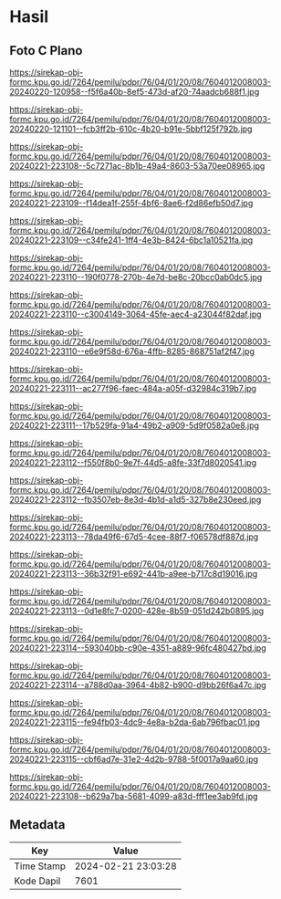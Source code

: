 # Hasil

## Foto C Plano

https://sirekap-obj-formc.kpu.go.id/7264/pemilu/pdpr/76/04/01/20/08/7604012008003-20240220-120958--f5f6a40b-8ef5-473d-af20-74aadcb688f1.jpg

https://sirekap-obj-formc.kpu.go.id/7264/pemilu/pdpr/76/04/01/20/08/7604012008003-20240220-121101--fcb3ff2b-610c-4b20-b91e-5bbf125f792b.jpg

https://sirekap-obj-formc.kpu.go.id/7264/pemilu/pdpr/76/04/01/20/08/7604012008003-20240221-223108--5c7271ac-8b1b-49a4-8603-53a70ee08965.jpg

https://sirekap-obj-formc.kpu.go.id/7264/pemilu/pdpr/76/04/01/20/08/7604012008003-20240221-223109--f14dea1f-255f-4bf6-8ae6-f2d86efb50d7.jpg

https://sirekap-obj-formc.kpu.go.id/7264/pemilu/pdpr/76/04/01/20/08/7604012008003-20240221-223109--c34fe241-1ff4-4e3b-8424-6bc1a10521fa.jpg

https://sirekap-obj-formc.kpu.go.id/7264/pemilu/pdpr/76/04/01/20/08/7604012008003-20240221-223110--190f0778-270b-4e7d-be8c-20bcc0ab0dc5.jpg

https://sirekap-obj-formc.kpu.go.id/7264/pemilu/pdpr/76/04/01/20/08/7604012008003-20240221-223110--c3004149-3064-45fe-aec4-a23044f82daf.jpg

https://sirekap-obj-formc.kpu.go.id/7264/pemilu/pdpr/76/04/01/20/08/7604012008003-20240221-223110--e6e9f58d-676a-4ffb-8285-868751af2f47.jpg

https://sirekap-obj-formc.kpu.go.id/7264/pemilu/pdpr/76/04/01/20/08/7604012008003-20240221-223111--ac277f96-faec-484a-a05f-d32984c319b7.jpg

https://sirekap-obj-formc.kpu.go.id/7264/pemilu/pdpr/76/04/01/20/08/7604012008003-20240221-223111--17b529fa-91a4-49b2-a909-5d9f0582a0e8.jpg

https://sirekap-obj-formc.kpu.go.id/7264/pemilu/pdpr/76/04/01/20/08/7604012008003-20240221-223112--f550f8b0-9e7f-44d5-a8fe-33f7d8020541.jpg

https://sirekap-obj-formc.kpu.go.id/7264/pemilu/pdpr/76/04/01/20/08/7604012008003-20240221-223112--fb3507eb-8e3d-4b1d-a1d5-327b8e230eed.jpg

https://sirekap-obj-formc.kpu.go.id/7264/pemilu/pdpr/76/04/01/20/08/7604012008003-20240221-223113--78da49f6-67d5-4cee-88f7-f06578df887d.jpg

https://sirekap-obj-formc.kpu.go.id/7264/pemilu/pdpr/76/04/01/20/08/7604012008003-20240221-223113--36b32f91-e692-441b-a9ee-b717c8d19016.jpg

https://sirekap-obj-formc.kpu.go.id/7264/pemilu/pdpr/76/04/01/20/08/7604012008003-20240221-223113--0d1e8fc7-0200-428e-8b59-051d242b0895.jpg

https://sirekap-obj-formc.kpu.go.id/7264/pemilu/pdpr/76/04/01/20/08/7604012008003-20240221-223114--593040bb-c90e-4351-a889-96fc480427bd.jpg

https://sirekap-obj-formc.kpu.go.id/7264/pemilu/pdpr/76/04/01/20/08/7604012008003-20240221-223114--a788d0aa-3964-4b82-b900-d9bb26f6a47c.jpg

https://sirekap-obj-formc.kpu.go.id/7264/pemilu/pdpr/76/04/01/20/08/7604012008003-20240221-223115--fe94fb03-4dc9-4e8a-b2da-6ab796fbac01.jpg

https://sirekap-obj-formc.kpu.go.id/7264/pemilu/pdpr/76/04/01/20/08/7604012008003-20240221-223115--cbf6ad7e-31e2-4d2b-9788-5f0017a9aa60.jpg

https://sirekap-obj-formc.kpu.go.id/7264/pemilu/pdpr/76/04/01/20/08/7604012008003-20240221-223108--b629a7ba-5681-4099-a83d-fff1ee3ab9fd.jpg


## Metadata

| Key        | Value               |
| ---------- | ------------------- |
| Time Stamp | 2024-02-21 23:03:28 |
| Kode Dapil | 7601                |



